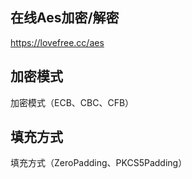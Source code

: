 ## 在线Aes加密/解密
https://lovefree.cc/aes

## 加密模式
加密模式（ECB、CBC、CFB）

## 填充方式
填充方式（ZeroPadding、PKCS5Padding）

